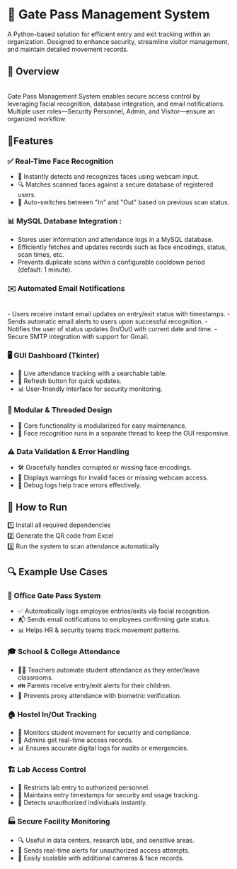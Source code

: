 # 🚪 Gate Pass Management System
A Python-based solution for efficient entry and exit tracking within an organization. Designed to enhance security, streamline visitor management, and maintain detailed movement records.

## 📌 Overview
<br>
Gate Pass Management System enables secure access control by leveraging facial recognition, database integration, and email notifications. Multiple user roles—Security Personnel, Admin, and Visitor—ensure an organized workflow
<br>

## 🎯Features
  
### ✅ Real-Time Face Recognition
- 🚀 Instantly detects and recognizes faces using webcam input.
- 🔍 Matches scanned faces against a secure database of registered users.
- 🔄 Auto-switches between "In" and "Out" based on previous scan status.


### 📊 MySQL Database Integration : <br>
- Stores user information and attendance logs in a MySQL database.
- Efficiently fetches and updates records such as face encodings, status, scan times, etc.
- Prevents duplicate scans within a configurable cooldown period (default: 1 minute).

###  ✉️ Automated Email Notifications
 <br>
- Users receive instant email updates on entry/exit status with timestamps.
- Sends automatic email alerts to users upon successful recognition.
- Notifies the user of status updates (In/Out) with current date and time.
- Secure SMTP integration with support for Gmail.

### 🖥️ GUI Dashboard (Tkinter)
- 📌 Live attendance tracking with a searchable table.
- 🔄 Refresh button for quick updates.
- 📊 User-friendly interface for security monitoring.
### 🔧 Modular & Threaded Design
- 📂 Core functionality is modularized for easy maintenance.
- 🚀 Face recognition runs in a separate thread to keep the GUI responsive.
### ⚠️ Data Validation & Error Handling
- 🛠️ Gracefully handles corrupted or missing face encodings.
- 🚨 Displays warnings for invalid faces or missing webcam access.
- 📝 Debug logs help trace errors effectively.

## 🚀 How to Run
1️⃣ Install all required dependencies<br>
2️⃣ Generate the QR code from Excel<br>
3️⃣ Run the system to scan attendance automatically

## 🔍 Example Use Cases
### 🏢 Office Gate Pass System
- ✅ Automatically logs employee entries/exits via facial recognition.
- 📬 Sends email notifications to employees confirming gate status.
- 📊 Helps HR & security teams track movement patterns.
### 🎓 School & College Attendance
- 👩‍🏫 Teachers automate student attendance as they enter/leave classrooms.
- 👪 Parents receive entry/exit alerts for their children.
- 🚫 Prevents proxy attendance with biometric verification.
### 🏠 Hostel In/Out Tracking
- 🏫 Monitors student movement for security and compliance.
- 📜 Admins get real-time access records.
- 📊 Ensures accurate digital logs for audits or emergencies.
### 🏗️ Lab Access Control
- 🔐 Restricts lab entry to authorized personnel.
- 📜 Maintains entry timestamps for security and usage tracking.
- 🛑 Detects unauthorized individuals instantly.
### 🏭 Secure Facility Monitoring
- 🔍 Useful in data centers, research labs, and sensitive areas.
- 🚨 Sends real-time alerts for unauthorized access attempts.
- 🔄 Easily scalable with additional cameras & face records.


